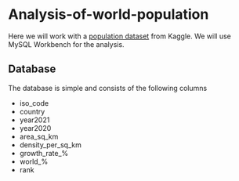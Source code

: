 # Analysis-of-world-population

Here we will work with a [population dataset](https://www.kaggle.com/datasets/rsrishav/world-population) from Kaggle. 
We will use MySQL Workbench for the analysis. 

## Database

The database is simple and consists of the following columns
- iso_code
- country
- year2021
- year2020
- area_sq_km
- density_per_sq_km
- growth_rate_%
- world_%
- rank
